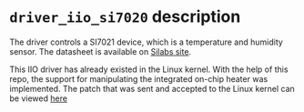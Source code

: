 # `driver_iio_si7020` description

The driver controls a SI7021 device, which is a temperature and humidity sensor. The datasheet is available on [Silabs site](https://www.silabs.com/documents/public/data-sheets/Si7021-A20.pdf).

This IIO driver has already existed in the Linux kernel. With the help of this repo, the support for manipulating the integrated on-chip heater was implemented. The patch that was sent and accepted to the Linux kernel can be viewed [here](https://github.com/torvalds/linux/commit/2aac3f9aec74b28ea73ad96efbcc0c56e5ff814f)
